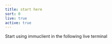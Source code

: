 ```yaml
---
title: start here
sort: 0
live: true
active: true
---
```


Start using immuclient in the following live terminal